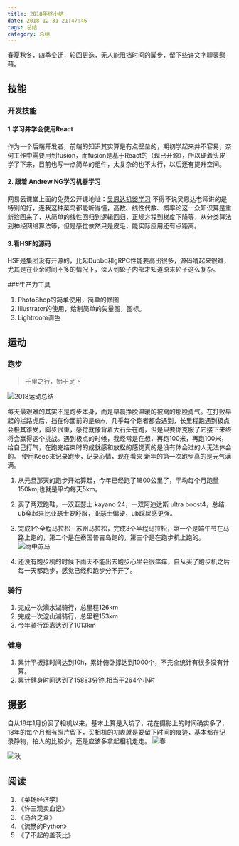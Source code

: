 ```yaml
---
title: 2018年终小结
date: 2018-12-31 21:47:46
tags: 总结
category: 总结
---
```


春夏秋冬，四季变迁，轮回更迭，无人能阻挡时间的脚步，留下些许文字聊表慰藉。


## 技能
### 开发技能
#### 1.学习并学会使用React
 作为一个后端开发者，前端的知识其实算是有点壁垒的，期初学起来并不容易，奈何工作中需要用到fusion，而fusion是基于React的（现已开源），所以硬着头皮学了下来，目前也写一点简单的组件，太复杂的也不太行，以后还有提升空间。
#### 2. 跟着 Andrew NG学习机器学习
网易云课堂上面的免费公开课地址：[吴恩达机器学习](https://study.163.com/course/courseMain.htm?courseId=1004570029)
不得不说吴恩达老师讲的是特别的好，连我这种菜鸟都能听得懂，高数、线性代数、概率论这一众知识算是重新捡回来了，从简单的线性回归到逻辑回归，正规方程到梯度下降等，从分类算法到神经网络算法等，但是感觉依然只是皮毛，能实际应用还有点距离。
#### 3.看HSF的源码
HSF是集团没有开源的，比起Dubbo和gRPC性能要高出很多，源码啃起来很难，尤其是在业余时间不多的情况下，深入到轮子内部才知道原来轮子这么复杂。

<!-- more -->
###生产力工具 
1. PhotoShop的简单使用，简单的修图
2. Illustrator的使用，绘制简单的矢量图，图标。
3. Lightroom调色
## 运动
### 跑步
>千里之行，始于足下

![2018运动总结](https://upload-images.jianshu.io/upload_images/170138-921ac0a0390cb5a9.png?imageMogr2/auto-orient/strip%7CimageView2/2/w/1240)

每天最艰难的其实不是跑步本身，而是早晨挣脱温暖的被窝的那股勇气。在打败早起的拦路虎后，挡在你面前的是`极点`，几乎每个跑者都会遇到，长里程跑遇到极点会极其难受，脚步很重，感觉就像背着大石头在跑，但是只要你克服了它接下来终将会赢得这个挑战。遇到极点的时候，我经常是在想，再跑100米，再跑100米，给自己打气，在跑完结束时的成就感和放松的感觉真的是没有体会过的人无法体会的。
使用Keep来记录跑步，记录心情，现在看来 新年的第一次跑步真的是元气满满。
1. 从元旦那天的跑步开始算起，今年已经跑了1800公里了，平均每个月跑量150km,也就是平均每天5km。
2. 买了两双跑鞋，一双亚瑟士 kayano 24，一双阿迪达斯 ultra boost4，总结 ub穿起来比亚瑟士要舒服，亚瑟士偏硬，ub踩屎感更强。
3. 完成1个全程马拉松--苏州马拉松，完成3个半程马拉松，第一个是端午节在马路上跑的，第二个是在泰国普吉岛跑的，第三个是在跑步机上跑的。
![雨中苏马](https://upload-images.jianshu.io/upload_images/170138-c6f5806c1230cad0.png?imageMogr2/auto-orient/strip%7CimageView2/2/w/1240)

4. 还没有跑步机的时候下雨天不能出去跑步心里会很痒痒，自从买了跑步机之后每一天都跑步，感觉已经和跑步分不开了。
### 骑行
1. 完成一次滴水湖骑行，总里程126km
2. 完成一次淀山湖骑行，总里程153km
3. 今年骑行距离达到了1013km

### 健身
1. 累计平板撑时间达到10h，累计俯卧撑达到1000个，不完全统计有很多没有计算。
2. 累计健身时间达到了15883分钟,相当于264个小时

## 摄影
自从18年1月份买了相机以来，基本上算是入坑了，花在摄影上的时间确实多了，18年的每个月都有照片留下，买相机的初衷就是要留下时间的痕迹，基本都在记录静物，拍人的比较少，还是应该多拿起相机走走。
![春](https://upload-images.jianshu.io/upload_images/170138-b91d33e6cb3ce603.png?imageMogr2/auto-orient/strip%7CimageView2/2/w/1240)

![秋](https://upload-images.jianshu.io/upload_images/170138-47181f8846ff9f3e.png?imageMogr2/auto-orient/strip%7CimageView2/2/w/1240)


## 阅读
1. 《菜场经济学》
2. 《许三观卖血记》
3. 《乌合之众》
4.  《流畅的Python》
5.  《了不起的盖茨比》
